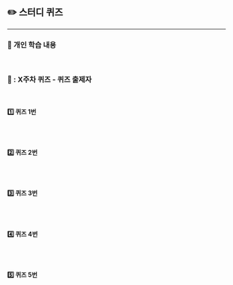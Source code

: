 ## ✏️ 스터디 퀴즈
<!-- 스터디 퀴즈 질문 항목을 작성해서 PR 생성 -->

---

### 🔗 개인 학습 내용
<!-- 개인별로 학습한 내용의 URL을 첨부합니다.-->
<!-- 노션, 블로그, 개인 정리 Repo 등 형식에는 제한이 없습니다.-->


<br/>

### 📅 : X주차 퀴즈 - 퀴즈 출제자
<!-- 구글 form 퀴즈 URL과 함께 퀴즈 질문들을 올림-->

<br/>

#### 1️⃣ 퀴즈 1번

``` text

```

<br/>

#### 2️⃣ 퀴즈 2번

``` text

```

<br/>

#### 3️⃣ 퀴즈 3번

``` text

```

<br/>

#### 4️⃣ 퀴즈 4번

``` text

```

<br/>

#### 5️⃣ 퀴즈 5번

``` text

```

<br/>